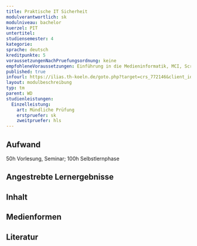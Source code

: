 ```yaml
---
title: Praktische IT Sicherheit
modulverantwortlich: sk
modulniveau: bachelor
kuerzel: PIT
untertitel:
studiensemester: 4
kategorie:
sprache: deutsch
kreditpunkte: 5
voraussetzungenNachPruefungsordnung: keine
empfohleneVoraussetzungen: Einführung in die Medieninformatik, MCI, Screendesign, Grundlagen des Web, Kommunikationstechnik
published: true
infourl: https://ilias.th-koeln.de/goto.php?target=crs_772146&client_id=ILIAS_FH_Koeln
layout: modulbeschreibung
typ: tm
parent: WD
studienleistungen:
  Einzelleistung:
    art: Mündliche Prüfung
    erstpruefer: sk
    zweitpruefer: hls
---
```


## Aufwand
50h Vorlesung, Seminar; 100h Selbstlernphase

## Angestrebte Lernergebnisse

## Inhalt

## Medienformen

## Literatur
